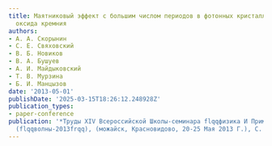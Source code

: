 ```yaml
---
title: Маятниковый эффект с большим числом периодов в фотонных кристаллах из пористого
  оксида кремния
authors:
- А. А. Скорынин
- С. Е. Свяховский
- В. Б. Новиков
- В. А. Бушуев
- А. И. Майдыковский
- Т. В. Мурзина
- Б. И. Манцызов
date: '2013-05-01'
publishDate: '2025-03-15T18:26:12.248928Z'
publication_types:
- paper-conference
publication: '*Труды XIV Всероссийской Школы-семинара flqqфизика И Применение Микроволнfrqq
  (flqqволны-2013frqq), (можайск, Красновидово, 20-25 Мая 2013 Г.), С. 24-25*'
---
```

